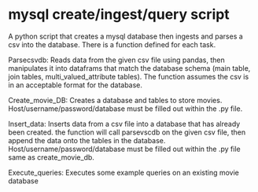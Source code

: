 # mysql create/ingest/query script
 A python script that creates a mysql database then ingests and parses a csv into the database.
There is a function defined for each task.

Parsecsvdb: Reads data from the given csv file using pandas, 
	then manipulates it into dataframs that match the database schema (main table, join tables, multi_valued_attribute tables). 
	The function assumes the csv is in an acceptable format for the database.

Create_movie_DB: Creates a database and tables to store movies. Host/username/password/database must be filled out within the .py file.

Insert_data: Inserts data from a csv file into a database that has already been created. the function will call parsevscdb on the given csv file,
	 then append the data onto the tables in the database. Host/username/password/database must be filled out within the .py file same as create_movie_db.

Execute_queries: Executes some example queries on an existing movie database
